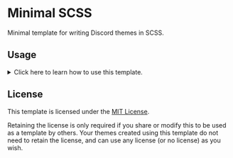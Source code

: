 # Minimal SCSS

Minimal template for writing Discord themes in SCSS.

## Usage
<details><summary>Click here to learn how to use this template.</summary>

### Prerequisites

You will need the following installed:
1. [git](https://git-scm.com/downloads)
2. [pnpm](https://pnpm.io/installation)

### Setup
1. With this repository as a template, [create a new repository](https://github.com/new?template_name=MinimalSCSS&template_owner=MiniDiscordThemes) for your theme.
2. Clone your repo to your computer.
3. Run `pnpm i` to install the dependencies.

### Theme editing
Write the theme files inside the `scss` directory.
- Run `pnpm run watch` to compile human-readable CSS to the `dev` directory when changes are detected in `scss`.
- Run `pnpm run build` to compile compressed CSS to the `dist` directory.
  - Use this to preview the version that will be published on GitHub Pages.
- Run `pnpm run format` to tidy up formatting with Prettier.
  - The format can be [configured](https://prettier.io/docs/en/options.html) in `.prettierrc.json`.
  
#### Assets
Images and other assets to publish on GitHub Pages should be placed in the `asset` directory.

### Publishing
When your repo is pushed to GitHub, the "Build and deploy CSS" workflow will run automatically. This creates a `deploy` branch containing the compressed CSS and any theme assets.

For example, for a theme with the following structure on the `main` branch:

```
(main)
├── scss
│   └── main.scss
└── asset
    └── img
        └── icon.png
```

This will be the output on the `deploy` branch:

```
(deploy)
├── main.css
└── asset
    └── img
        └── icon.png
```

To publish the output on GitHub Pages, simply go to the repository's Settings > Pages, and select the `deploy` branch as the source.
</details>

## License
This template is licensed under the [MIT License](https://github.com/MiniDiscordThemes/MinimalSCSS/blob/main/LICENSE).

Retaining the license is only required if you share or modify this to be used as a template by others. Your themes created using this template do not need to retain the license, and can use any license (or no license) as you wish.